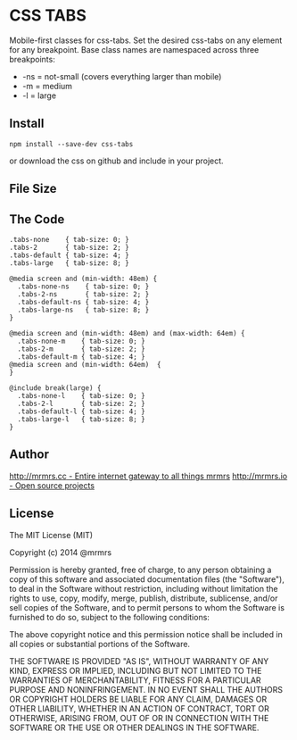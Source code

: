 # CSS TABS

  Mobile-first classes for css-tabs.
  Set the desired css-tabs on any element for any breakpoint.
  Base class names are namespaced across three breakpoints:

*  -ns = not-small (covers everything larger than mobile)
*  -m  = medium
*  -l  = large

## Install
```
npm install --save-dev css-tabs
```
or download the css on github and include in your project.

## File Size


## The Code
```
.tabs-none    { tab-size: 0; }
.tabs-2       { tab-size: 2; }
.tabs-default { tab-size: 4; }
.tabs-large   { tab-size: 8; }

@media screen and (min-width: 48em) {
  .tabs-none-ns    { tab-size: 0; }
  .tabs-2-ns       { tab-size: 2; }
  .tabs-default-ns { tab-size: 4; }
  .tabs-large-ns   { tab-size: 8; }
}

@media screen and (min-width: 48em) and (max-width: 64em) {
  .tabs-none-m    { tab-size: 0; }
  .tabs-2-m       { tab-size: 2; }
  .tabs-default-m { tab-size: 4; }
@media screen and (min-width: 64em)  {
}

@include break(large) {
  .tabs-none-l    { tab-size: 0; }
  .tabs-2-l       { tab-size: 2; }
  .tabs-default-l { tab-size: 4; }
  .tabs-large-l   { tab-size: 8; }
}

```

## Author

[http://mrmrs.cc - Entire internet gateway to all things mrmrs](http://mrmrs.cc)
[http://mrmrs.io - Open source projects](http://mrmrs.io)

## License

The MIT License (MIT)

Copyright (c) 2014 @mrmrs

Permission is hereby granted, free of charge, to any person obtaining a copy
of this software and associated documentation files (the "Software"), to deal
in the Software without restriction, including without limitation the rights
to use, copy, modify, merge, publish, distribute, sublicense, and/or sell
copies of the Software, and to permit persons to whom the Software is
furnished to do so, subject to the following conditions:

The above copyright notice and this permission notice shall be included in
all copies or substantial portions of the Software.

THE SOFTWARE IS PROVIDED "AS IS", WITHOUT WARRANTY OF ANY KIND, EXPRESS OR
IMPLIED, INCLUDING BUT NOT LIMITED TO THE WARRANTIES OF MERCHANTABILITY,
FITNESS FOR A PARTICULAR PURPOSE AND NONINFRINGEMENT. IN NO EVENT SHALL THE
AUTHORS OR COPYRIGHT HOLDERS BE LIABLE FOR ANY CLAIM, DAMAGES OR OTHER
LIABILITY, WHETHER IN AN ACTION OF CONTRACT, TORT OR OTHERWISE, ARISING FROM,
OUT OF OR IN CONNECTION WITH THE SOFTWARE OR THE USE OR OTHER DEALINGS IN
THE SOFTWARE.

